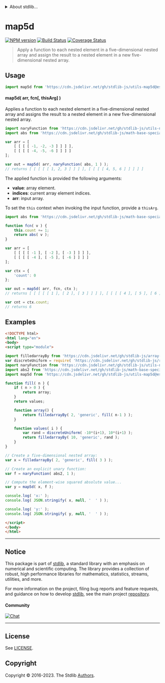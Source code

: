 <!--

@license Apache-2.0

Copyright (c) 2021 The Stdlib Authors.

Licensed under the Apache License, Version 2.0 (the "License");
you may not use this file except in compliance with the License.
You may obtain a copy of the License at

   http://www.apache.org/licenses/LICENSE-2.0

Unless required by applicable law or agreed to in writing, software
distributed under the License is distributed on an "AS IS" BASIS,
WITHOUT WARRANTIES OR CONDITIONS OF ANY KIND, either express or implied.
See the License for the specific language governing permissions and
limitations under the License.

-->


<details>
  <summary>
    About stdlib...
  </summary>
  <p>We believe in a future in which the web is a preferred environment for numerical computation. To help realize this future, we've built stdlib. stdlib is a standard library, with an emphasis on numerical and scientific computation, written in JavaScript (and C) for execution in browsers and in Node.js.</p>
  <p>The library is fully decomposable, being architected in such a way that you can swap out and mix and match APIs and functionality to cater to your exact preferences and use cases.</p>
  <p>When you use stdlib, you can be absolutely certain that you are using the most thorough, rigorous, well-written, studied, documented, tested, measured, and high-quality code out there.</p>
  <p>To join us in bringing numerical computing to the web, get started by checking us out on <a href="https://github.com/stdlib-js/stdlib">GitHub</a>, and please consider <a href="https://opencollective.com/stdlib">financially supporting stdlib</a>. We greatly appreciate your continued support!</p>
</details>

# map5d

[![NPM version][npm-image]][npm-url] [![Build Status][test-image]][test-url] [![Coverage Status][coverage-image]][coverage-url] <!-- [![dependencies][dependencies-image]][dependencies-url] -->

> Apply a function to each nested element in a five-dimensional nested array and assign the result to a nested element in a new five-dimensional nested array.

<!-- Section to include introductory text. Make sure to keep an empty line after the intro `section` element and another before the `/section` close. -->

<section class="intro">

</section>

<!-- /.intro -->

<!-- Package usage documentation. -->



<section class="usage">

## Usage

```javascript
import map5d from 'https://cdn.jsdelivr.net/gh/stdlib-js/utils-map5d@esm/index.mjs';
```

#### map5d( arr, fcn\[, thisArg] )

Applies a function to each nested element in a five-dimensional nested array and assigns the result to a nested element in a new five-dimensional nested array.

```javascript
import naryFunction from 'https://cdn.jsdelivr.net/gh/stdlib-js/utils-nary-function@esm/index.mjs';
import abs from 'https://cdn.jsdelivr.net/gh/stdlib-js/math-base-special-abs@esm/index.mjs';

var arr = [
    [ [ [ [ -1, -2, -3 ] ] ] ],
    [ [ [ [ -4, -5, -6 ] ] ] ]
];

var out = map5d( arr, naryFunction( abs, 1 ) );
// returns [ [ [ [ [ 1, 2, 3 ] ] ] ], [ [ [ [ 4, 5, 6 ] ] ] ] ]
```

The applied function is provided the following arguments:

-   **value**: array element.
-   **indices**: current array element indices.
-   **arr**: input array.

To set the `this` context when invoking the input function, provide a `thisArg`.

<!-- eslint-disable no-invalid-this -->

```javascript
import abs from 'https://cdn.jsdelivr.net/gh/stdlib-js/math-base-special-abs@esm/index.mjs';

function fcn( v ) {
    this.count += 1;
    return abs( v );
}

var arr = [
    [ [ [ [ -1 ], [ -2 ], [ -3 ] ] ] ],
    [ [ [ [ -4 ], [ -5 ], [ -6 ] ] ] ]
];

var ctx = {
    'count': 0
};

var out = map5d( arr, fcn, ctx );
// returns [ [ [ [ [ 1 ], [ 2 ], [ 3 ] ] ] ], [ [ [ [ 4 ], [ 5 ], [ 6 ] ] ] ] ]

var cnt = ctx.count;
// returns 6
```

</section>

<!-- /.usage -->

<!-- Package usage notes. Make sure to keep an empty line after the `section` element and another before the `/section` close. -->

<section class="notes">

</section>

<!-- /.notes -->

<!-- Package usage examples. -->

<section class="examples">

## Examples

<!-- eslint no-undef: "error" -->

```html
<!DOCTYPE html>
<html lang="en">
<body>
<script type="module">

import filledarrayBy from 'https://cdn.jsdelivr.net/gh/stdlib-js/array-filled-by@esm/index.mjs';
var discreteUniform = require( 'https://cdn.jsdelivr.net/gh/stdlib-js/random-base-discrete-uniform' ).factory;
import naryFunction from 'https://cdn.jsdelivr.net/gh/stdlib-js/utils-nary-function@esm/index.mjs';
import abs2 from 'https://cdn.jsdelivr.net/gh/stdlib-js/math-base-special-abs2@esm/index.mjs';
import map5d from 'https://cdn.jsdelivr.net/gh/stdlib-js/utils-map5d@esm/index.mjs';

function fill( n ) {
    if ( n > 0 ) {
        return array;
    }
    return values;

    function array() {
        return filledarrayBy( 2, 'generic', fill( n-1 ) );
    }

    function values( i ) {
        var rand = discreteUniform( -10*(i+1), 10*(i+1) );
        return filledarrayBy( 10, 'generic', rand );
    }
}

// Create a five-dimensional nested array:
var x = filledarrayBy( 2, 'generic', fill( 3 ) );

// Create an explicit unary function:
var f = naryFunction( abs2, 1 );

// Compute the element-wise squared absolute value...
var y = map5d( x, f );

console.log( 'x:' );
console.log( JSON.stringify( x, null, '  ' ) );

console.log( 'y:' );
console.log( JSON.stringify( y, null, '  ' ) );

</script>
</body>
</html>
```

</section>

<!-- /.examples -->

<!-- Section to include cited references. If references are included, add a horizontal rule *before* the section. Make sure to keep an empty line after the `section` element and another before the `/section` close. -->

<section class="references">

</section>

<!-- /.references -->

<!-- Section for related `stdlib` packages. Do not manually edit this section, as it is automatically populated. -->

<section class="related">

</section>

<!-- /.related -->

<!-- Section for all links. Make sure to keep an empty line after the `section` element and another before the `/section` close. -->


<section class="main-repo" >

* * *

## Notice

This package is part of [stdlib][stdlib], a standard library with an emphasis on numerical and scientific computing. The library provides a collection of robust, high performance libraries for mathematics, statistics, streams, utilities, and more.

For more information on the project, filing bug reports and feature requests, and guidance on how to develop [stdlib][stdlib], see the main project [repository][stdlib].

#### Community

[![Chat][chat-image]][chat-url]

---

## License

See [LICENSE][stdlib-license].


## Copyright

Copyright &copy; 2016-2023. The Stdlib [Authors][stdlib-authors].

</section>

<!-- /.stdlib -->

<!-- Section for all links. Make sure to keep an empty line after the `section` element and another before the `/section` close. -->

<section class="links">

[npm-image]: http://img.shields.io/npm/v/@stdlib/utils-map5d.svg
[npm-url]: https://npmjs.org/package/@stdlib/utils-map5d

[test-image]: https://github.com/stdlib-js/utils-map5d/actions/workflows/test.yml/badge.svg?branch=main
[test-url]: https://github.com/stdlib-js/utils-map5d/actions/workflows/test.yml?query=branch:main

[coverage-image]: https://img.shields.io/codecov/c/github/stdlib-js/utils-map5d/main.svg
[coverage-url]: https://codecov.io/github/stdlib-js/utils-map5d?branch=main

<!--

[dependencies-image]: https://img.shields.io/david/stdlib-js/utils-map5d.svg
[dependencies-url]: https://david-dm.org/stdlib-js/utils-map5d/main

-->

[chat-image]: https://img.shields.io/gitter/room/stdlib-js/stdlib.svg
[chat-url]: https://app.gitter.im/#/room/#stdlib-js_stdlib:gitter.im

[stdlib]: https://github.com/stdlib-js/stdlib

[stdlib-authors]: https://github.com/stdlib-js/stdlib/graphs/contributors

[umd]: https://github.com/umdjs/umd
[es-module]: https://developer.mozilla.org/en-US/docs/Web/JavaScript/Guide/Modules

[deno-url]: https://github.com/stdlib-js/utils-map5d/tree/deno
[umd-url]: https://github.com/stdlib-js/utils-map5d/tree/umd
[esm-url]: https://github.com/stdlib-js/utils-map5d/tree/esm
[branches-url]: https://github.com/stdlib-js/utils-map5d/blob/main/branches.md

[stdlib-license]: https://raw.githubusercontent.com/stdlib-js/utils-map5d/main/LICENSE

</section>

<!-- /.links -->
